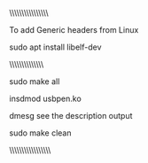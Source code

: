 \\\\\\\\\\\\\\\\\\\\\\\\\\\\\\\

To add Generic headers from Linux

sudo apt install libelf-dev

\\\\\\\\\\\\\\\\\\\\\\\\\\\\

sudo make all

insdmod usbpen.ko

dmesg see the description output

sudo make clean

\\\\\\\\\\\\\\\\\\\\\\\\\\\\\\\\\

